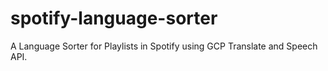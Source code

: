 # spotify-language-sorter
A Language Sorter for Playlists in Spotify using GCP Translate and Speech API.
